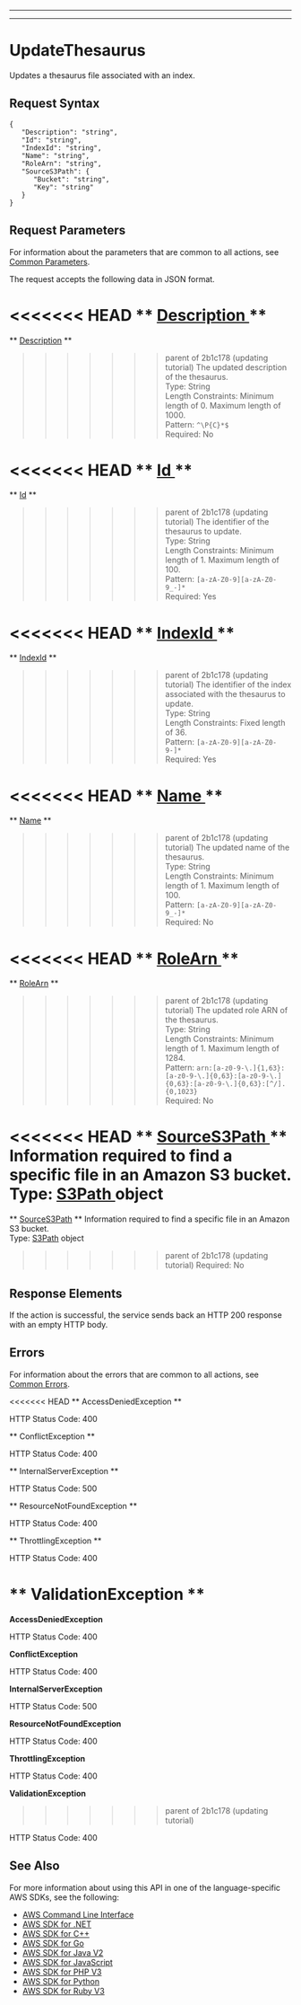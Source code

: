 --------

--------

# UpdateThesaurus<a name="API_UpdateThesaurus"></a>

Updates a thesaurus file associated with an index\.

## Request Syntax<a name="API_UpdateThesaurus_RequestSyntax"></a>

```
{
   "Description": "string",
   "Id": "string",
   "IndexId": "string",
   "Name": "string",
   "RoleArn": "string",
   "SourceS3Path": { 
      "Bucket": "string",
      "Key": "string"
   }
}
```

## Request Parameters<a name="API_UpdateThesaurus_RequestParameters"></a>

For information about the parameters that are common to all actions, see [Common Parameters](CommonParameters.md)\.

The request accepts the following data in JSON format\.

<<<<<<< HEAD
 ** [ Description ](#API_UpdateThesaurus_RequestSyntax) **   <a name="Kendra-UpdateThesaurus-request-Description"></a>
=======
 ** [Description](#API_UpdateThesaurus_RequestSyntax) **   <a name="Kendra-UpdateThesaurus-request-Description"></a>
>>>>>>> parent of 2b1c178 (updating tutorial)
The updated description of the thesaurus\.  
Type: String  
Length Constraints: Minimum length of 0\. Maximum length of 1000\.  
Pattern: `^\P{C}*$`   
Required: No

<<<<<<< HEAD
 ** [ Id ](#API_UpdateThesaurus_RequestSyntax) **   <a name="Kendra-UpdateThesaurus-request-Id"></a>
=======
 ** [Id](#API_UpdateThesaurus_RequestSyntax) **   <a name="Kendra-UpdateThesaurus-request-Id"></a>
>>>>>>> parent of 2b1c178 (updating tutorial)
The identifier of the thesaurus to update\.  
Type: String  
Length Constraints: Minimum length of 1\. Maximum length of 100\.  
Pattern: `[a-zA-Z0-9][a-zA-Z0-9_-]*`   
Required: Yes

<<<<<<< HEAD
 ** [ IndexId ](#API_UpdateThesaurus_RequestSyntax) **   <a name="Kendra-UpdateThesaurus-request-IndexId"></a>
=======
 ** [IndexId](#API_UpdateThesaurus_RequestSyntax) **   <a name="Kendra-UpdateThesaurus-request-IndexId"></a>
>>>>>>> parent of 2b1c178 (updating tutorial)
The identifier of the index associated with the thesaurus to update\.  
Type: String  
Length Constraints: Fixed length of 36\.  
Pattern: `[a-zA-Z0-9][a-zA-Z0-9-]*`   
Required: Yes

<<<<<<< HEAD
 ** [ Name ](#API_UpdateThesaurus_RequestSyntax) **   <a name="Kendra-UpdateThesaurus-request-Name"></a>
=======
 ** [Name](#API_UpdateThesaurus_RequestSyntax) **   <a name="Kendra-UpdateThesaurus-request-Name"></a>
>>>>>>> parent of 2b1c178 (updating tutorial)
The updated name of the thesaurus\.  
Type: String  
Length Constraints: Minimum length of 1\. Maximum length of 100\.  
Pattern: `[a-zA-Z0-9][a-zA-Z0-9_-]*`   
Required: No

<<<<<<< HEAD
 ** [ RoleArn ](#API_UpdateThesaurus_RequestSyntax) **   <a name="Kendra-UpdateThesaurus-request-RoleArn"></a>
=======
 ** [RoleArn](#API_UpdateThesaurus_RequestSyntax) **   <a name="Kendra-UpdateThesaurus-request-RoleArn"></a>
>>>>>>> parent of 2b1c178 (updating tutorial)
The updated role ARN of the thesaurus\.  
Type: String  
Length Constraints: Minimum length of 1\. Maximum length of 1284\.  
Pattern: `arn:[a-z0-9-\.]{1,63}:[a-z0-9-\.]{0,63}:[a-z0-9-\.]{0,63}:[a-z0-9-\.]{0,63}:[^/].{0,1023}`   
Required: No

<<<<<<< HEAD
 ** [ SourceS3Path ](#API_UpdateThesaurus_RequestSyntax) **   <a name="Kendra-UpdateThesaurus-request-SourceS3Path"></a>
Information required to find a specific file in an Amazon S3 bucket\.  
Type: [ S3Path ](API_S3Path.md) object  
=======
 ** [SourceS3Path](#API_UpdateThesaurus_RequestSyntax) **   <a name="Kendra-UpdateThesaurus-request-SourceS3Path"></a>
Information required to find a specific file in an Amazon S3 bucket\.  
Type: [S3Path](API_S3Path.md) object  
>>>>>>> parent of 2b1c178 (updating tutorial)
Required: No

## Response Elements<a name="API_UpdateThesaurus_ResponseElements"></a>

If the action is successful, the service sends back an HTTP 200 response with an empty HTTP body\.

## Errors<a name="API_UpdateThesaurus_Errors"></a>

For information about the errors that are common to all actions, see [Common Errors](CommonErrors.md)\.

<<<<<<< HEAD
 ** AccessDeniedException **   
  
HTTP Status Code: 400

 ** ConflictException **   
  
HTTP Status Code: 400

 ** InternalServerException **   
  
HTTP Status Code: 500

 ** ResourceNotFoundException **   
  
HTTP Status Code: 400

 ** ThrottlingException **   
  
HTTP Status Code: 400

 ** ValidationException **   
=======
 **AccessDeniedException**   
  
HTTP Status Code: 400

 **ConflictException**   
  
HTTP Status Code: 400

 **InternalServerException**   
  
HTTP Status Code: 500

 **ResourceNotFoundException**   
  
HTTP Status Code: 400

 **ThrottlingException**   
  
HTTP Status Code: 400

 **ValidationException**   
>>>>>>> parent of 2b1c178 (updating tutorial)
  
HTTP Status Code: 400

## See Also<a name="API_UpdateThesaurus_SeeAlso"></a>

For more information about using this API in one of the language\-specific AWS SDKs, see the following:
+  [ AWS Command Line Interface](https://docs.aws.amazon.com/goto/aws-cli/kendra-2019-02-03/UpdateThesaurus) 
+  [ AWS SDK for \.NET](https://docs.aws.amazon.com/goto/DotNetSDKV3/kendra-2019-02-03/UpdateThesaurus) 
+  [ AWS SDK for C\+\+](https://docs.aws.amazon.com/goto/SdkForCpp/kendra-2019-02-03/UpdateThesaurus) 
+  [ AWS SDK for Go](https://docs.aws.amazon.com/goto/SdkForGoV1/kendra-2019-02-03/UpdateThesaurus) 
+  [ AWS SDK for Java V2](https://docs.aws.amazon.com/goto/SdkForJavaV2/kendra-2019-02-03/UpdateThesaurus) 
+  [ AWS SDK for JavaScript](https://docs.aws.amazon.com/goto/AWSJavaScriptSDK/kendra-2019-02-03/UpdateThesaurus) 
+  [ AWS SDK for PHP V3](https://docs.aws.amazon.com/goto/SdkForPHPV3/kendra-2019-02-03/UpdateThesaurus) 
+  [ AWS SDK for Python](https://docs.aws.amazon.com/goto/boto3/kendra-2019-02-03/UpdateThesaurus) 
+  [ AWS SDK for Ruby V3](https://docs.aws.amazon.com/goto/SdkForRubyV3/kendra-2019-02-03/UpdateThesaurus) 